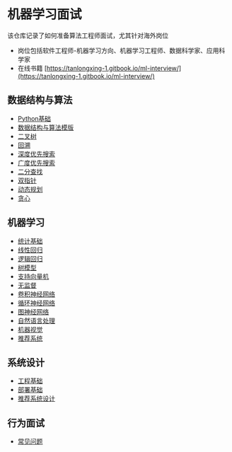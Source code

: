 # 机器学习面试

该仓库记录了如何准备算法工程师面试，尤其针对海外岗位

- 岗位包括软件工程师-机器学习方向、机器学习工程师、数据科学家、应用科学家
- 在线书籍 [https://tanlongxing-1.gitbook.io/ml-interview/](https://tanlongxing-1.gitbook.io/ml-interview/)

## 数据结构与算法
- [Python基础](./01_leetcode/00_python_basic.md)
- [数据结构与算法模版](./01_leetcode/python_template.md)
- [二叉树](01_leetcode/06_tree/README.md)
- [回溯](./01_leetcode/04_backtracking.md)
- [深度优先搜索](01_leetcode/07_dfs/README.md)
- [广度优先搜索](01_leetcode/08_bfs/README.md)
- [二分查找](./01_leetcode/03_binary_search.md)
- [双指针](./01_leetcode/04_two_pointer.md)
- [动态规划](01_leetcode/09_dynamic_program/README.md)
- [贪心](01_leetcode/10_greedy/README.md)


## 机器学习
- [统计基础](./02_ml/00_statictics.md)
- [线性回归](./02_ml/)
- [逻辑回归](./02_ml/)
- [树模型](./02_ml/)
- [支持向量机](./02_ml/)
- [无监督](./02_ml/)
- [卷积神经网络](./02_ml/)
- [循环神经网络](./02_ml/)
- [图神经网络](./02_ml/)
- [自然语言处理](./02_ml/)
- [机器视觉](./02_ml/)
- [推荐系统](./02_ml/)


## 系统设计
- [工程基础](./03_system/)
- [部署基础](./03_system/)
- [推荐系统设计](./03_system/)

## 行为面试
- [常见问题](./04_bq)
